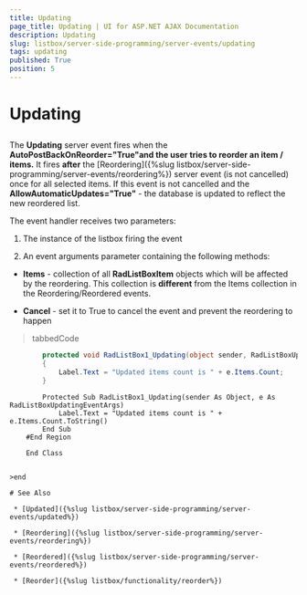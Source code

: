 ```yaml
---
title: Updating
page_title: Updating | UI for ASP.NET AJAX Documentation
description: Updating
slug: listbox/server-side-programming/server-events/updating
tags: updating
published: True
position: 5
---
```


# Updating



## 

The __Updating__ server event fires when the __AutoPostBackOnReorder="True"__and the user tries to reorder an item / items__.__ It fires __after__ the [Reordering]({%slug listbox/server-side-programming/server-events/reordering%}) server event (is not cancelled) once for all selected items. If this event is not cancelled and the __AllowAutomaticUpdates="True"__ - the database is updated to reflect the new reordered list.

The event handler receives two parameters:

1. The instance of the listbox firing the event

2. An event arguments parameter containing the following methods:

* __Items__ - collection of all __RadListBoxItem__ objects which will be affected by the reordering. This collection is __different__ from the Items collection in the Reordering/Reordered events.

* __Cancel__ - set it to True to cancel the event and prevent the reordering to happen

>tabbedCode

````C#
	    protected void RadListBox1_Updating(object sender, RadListBoxUpdatingEventArgs e)
	    {
	        Label.Text = "Updated items count is " + e.Items.Count;
	    }
````



````VB.NET
	    Protected Sub RadListBox1_Updating(sender As Object, e As RadListBoxUpdatingEventArgs)
	        Label.Text = "Updated items count is " + e.Items.Count.ToString()
	    End Sub
	#End Region
	
	End Class


>end

# See Also

 * [Updated]({%slug listbox/server-side-programming/server-events/updated%})

 * [Reordering]({%slug listbox/server-side-programming/server-events/reordering%})

 * [Reordered]({%slug listbox/server-side-programming/server-events/reordered%})

 * [Reorder]({%slug listbox/functionality/reorder%})
